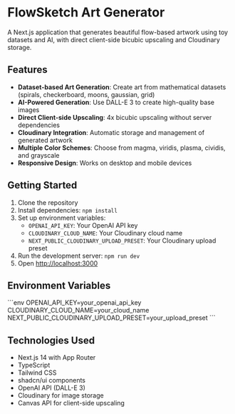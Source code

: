 # FlowSketch Art Generator

A Next.js application that generates beautiful flow-based artwork using toy datasets and AI, with direct client-side bicubic upscaling and Cloudinary storage.

## Features

- **Dataset-based Art Generation**: Create art from mathematical datasets (spirals, checkerboard, moons, gaussian, grid)
- **AI-Powered Generation**: Use DALL-E 3 to create high-quality base images
- **Direct Client-side Upscaling**: 4x bicubic upscaling without server dependencies
- **Cloudinary Integration**: Automatic storage and management of generated artwork
- **Multiple Color Schemes**: Choose from magma, viridis, plasma, cividis, and grayscale
- **Responsive Design**: Works on desktop and mobile devices

## Getting Started

1. Clone the repository
2. Install dependencies: `npm install`
3. Set up environment variables:
   - `OPENAI_API_KEY`: Your OpenAI API key
   - `CLOUDINARY_CLOUD_NAME`: Your Cloudinary cloud name
   - `NEXT_PUBLIC_CLOUDINARY_UPLOAD_PRESET`: Your Cloudinary upload preset
4. Run the development server: `npm run dev`
5. Open [http://localhost:3000](http://localhost:3000)

## Environment Variables

\`\`\`env
OPENAI_API_KEY=your_openai_api_key
CLOUDINARY_CLOUD_NAME=your_cloud_name
NEXT_PUBLIC_CLOUDINARY_UPLOAD_PRESET=your_upload_preset
\`\`\`

## Technologies Used

- Next.js 14 with App Router
- TypeScript
- Tailwind CSS
- shadcn/ui components
- OpenAI API (DALL-E 3)
- Cloudinary for image storage
- Canvas API for client-side upscaling
